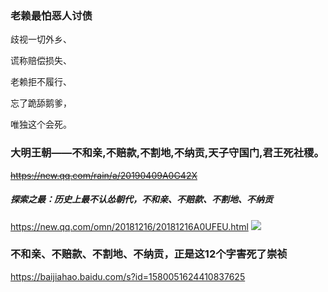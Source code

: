 ### 老赖最怕恶人讨债

歧视一切外乡、

谎称赔偿损失、

老赖拒不履行、

忘了跪舔鹅爹，

唯独这个会死。

### 大明王朝——不和亲,不赔款,不割地,不纳贡,天子守国门,君王死社稷。
~~https://new.qq.com/rain/a/20190409A0G42X~~
##### 探索之最：历史上最不认怂朝代，不和亲、不赔款、不割地、不纳贡
https://new.qq.com/omn/20181216/20181216A0UFEU.html
![](https://inews.gtimg.com/newsapp_bt/0/6860436106/1000)

### 不和亲、不赔款、不割地、不纳贡，正是这12个字害死了崇祯
https://baijiahao.baidu.com/s?id=1580051624410837625
